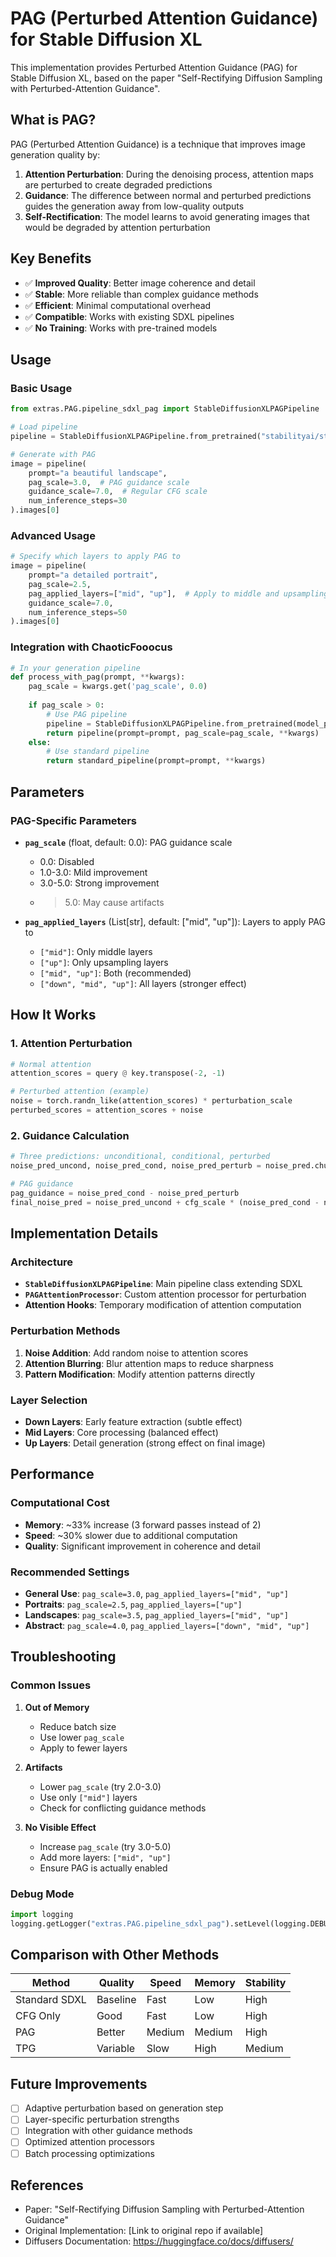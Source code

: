 # PAG (Perturbed Attention Guidance) for Stable Diffusion XL

This implementation provides Perturbed Attention Guidance (PAG) for Stable Diffusion XL, based on the paper "Self-Rectifying Diffusion Sampling with Perturbed-Attention Guidance".

## What is PAG?

PAG (Perturbed Attention Guidance) is a technique that improves image generation quality by:

1. **Attention Perturbation**: During the denoising process, attention maps are perturbed to create degraded predictions
2. **Guidance**: The difference between normal and perturbed predictions guides the generation away from low-quality outputs
3. **Self-Rectification**: The model learns to avoid generating images that would be degraded by attention perturbation

## Key Benefits

- ✅ **Improved Quality**: Better image coherence and detail
- ✅ **Stable**: More reliable than complex guidance methods
- ✅ **Efficient**: Minimal computational overhead
- ✅ **Compatible**: Works with existing SDXL pipelines
- ✅ **No Training**: Works with pre-trained models

## Usage

### Basic Usage

```python
from extras.PAG.pipeline_sdxl_pag import StableDiffusionXLPAGPipeline

# Load pipeline
pipeline = StableDiffusionXLPAGPipeline.from_pretrained("stabilityai/stable-diffusion-xl-base-1.0")

# Generate with PAG
image = pipeline(
    prompt="a beautiful landscape",
    pag_scale=3.0,  # PAG guidance scale
    guidance_scale=7.0,  # Regular CFG scale
    num_inference_steps=30
).images[0]
```

### Advanced Usage

```python
# Specify which layers to apply PAG to
image = pipeline(
    prompt="a detailed portrait",
    pag_scale=2.5,
    pag_applied_layers=["mid", "up"],  # Apply to middle and upsampling layers
    guidance_scale=7.0,
    num_inference_steps=50
).images[0]
```

### Integration with ChaoticFooocus

```python
# In your generation pipeline
def process_with_pag(prompt, **kwargs):
    pag_scale = kwargs.get('pag_scale', 0.0)
    
    if pag_scale > 0:
        # Use PAG pipeline
        pipeline = StableDiffusionXLPAGPipeline.from_pretrained(model_path)
        return pipeline(prompt=prompt, pag_scale=pag_scale, **kwargs)
    else:
        # Use standard pipeline
        return standard_pipeline(prompt=prompt, **kwargs)
```

## Parameters

### PAG-Specific Parameters

- **`pag_scale`** (float, default: 0.0): PAG guidance scale
  - 0.0: Disabled
  - 1.0-3.0: Mild improvement
  - 3.0-5.0: Strong improvement
  - >5.0: May cause artifacts

- **`pag_applied_layers`** (List[str], default: ["mid", "up"]): Layers to apply PAG to
  - `["mid"]`: Only middle layers
  - `["up"]`: Only upsampling layers  
  - `["mid", "up"]`: Both (recommended)
  - `["down", "mid", "up"]`: All layers (stronger effect)

## How It Works

### 1. Attention Perturbation
```python
# Normal attention
attention_scores = query @ key.transpose(-2, -1)

# Perturbed attention (example)
noise = torch.randn_like(attention_scores) * perturbation_scale
perturbed_scores = attention_scores + noise
```

### 2. Guidance Calculation
```python
# Three predictions: unconditional, conditional, perturbed
noise_pred_uncond, noise_pred_cond, noise_pred_perturb = noise_pred.chunk(3)

# PAG guidance
pag_guidance = noise_pred_cond - noise_pred_perturb
final_noise_pred = noise_pred_uncond + cfg_scale * (noise_pred_cond - noise_pred_uncond) + pag_scale * pag_guidance
```

## Implementation Details

### Architecture
- **`StableDiffusionXLPAGPipeline`**: Main pipeline class extending SDXL
- **`PAGAttentionProcessor`**: Custom attention processor for perturbation
- **Attention Hooks**: Temporary modification of attention computation

### Perturbation Methods
1. **Noise Addition**: Add random noise to attention scores
2. **Attention Blurring**: Blur attention maps to reduce sharpness
3. **Pattern Modification**: Modify attention patterns directly

### Layer Selection
- **Down Layers**: Early feature extraction (subtle effect)
- **Mid Layers**: Core processing (balanced effect)  
- **Up Layers**: Detail generation (strong effect on final image)

## Performance

### Computational Cost
- **Memory**: ~33% increase (3 forward passes instead of 2)
- **Speed**: ~30% slower due to additional computation
- **Quality**: Significant improvement in coherence and detail

### Recommended Settings
- **General Use**: `pag_scale=3.0`, `pag_applied_layers=["mid", "up"]`
- **Portraits**: `pag_scale=2.5`, `pag_applied_layers=["up"]`
- **Landscapes**: `pag_scale=3.5`, `pag_applied_layers=["mid", "up"]`
- **Abstract**: `pag_scale=4.0`, `pag_applied_layers=["down", "mid", "up"]`

## Troubleshooting

### Common Issues

1. **Out of Memory**
   - Reduce batch size
   - Use lower `pag_scale`
   - Apply to fewer layers

2. **Artifacts**
   - Lower `pag_scale` (try 2.0-3.0)
   - Use only `["mid"]` layers
   - Check for conflicting guidance methods

3. **No Visible Effect**
   - Increase `pag_scale` (try 3.0-5.0)
   - Add more layers: `["mid", "up"]`
   - Ensure PAG is actually enabled

### Debug Mode
```python
import logging
logging.getLogger("extras.PAG.pipeline_sdxl_pag").setLevel(logging.DEBUG)
```

## Comparison with Other Methods

| Method | Quality | Speed | Memory | Stability |
|--------|---------|-------|---------|-----------|
| Standard SDXL | Baseline | Fast | Low | High |
| CFG Only | Good | Fast | Low | High |
| PAG | Better | Medium | Medium | High |
| TPG | Variable | Slow | High | Medium |

## Future Improvements

- [ ] Adaptive perturbation based on generation step
- [ ] Layer-specific perturbation strengths
- [ ] Integration with other guidance methods
- [ ] Optimized attention processors
- [ ] Batch processing optimizations

## References

- Paper: "Self-Rectifying Diffusion Sampling with Perturbed-Attention Guidance"
- Original Implementation: [Link to original repo if available]
- Diffusers Documentation: https://huggingface.co/docs/diffusers/